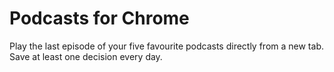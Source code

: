 # Podcasts for Chrome

Play the last episode of your five favourite podcasts directly from a new tab. Save at least one decision every day.
